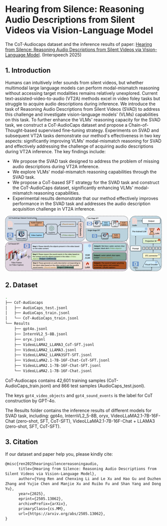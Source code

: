# Hearing from Silence: Reasoning Audio Descriptions from Silent Videos via Vision-Language Model

The CoT-Audiocaps dataset and the inference results of paper: [Hearing from Silence: Reasoning Audio Descriptions from Silent Videos via Vision-Language Model](https://arxiv.org/abs/2505.13062). (Interspeech 2025)

## 1. Introduction


Humans can intuitively infer sounds from silent videos, but whether multimodal large language models can perform modal-mismatch reasoning without accessing target modalities remains relatively unexplored. Current text-assisted-video-to-audio (VT2A) methods excel in video foley tasks but struggle to acquire audio descriptions during inference. We introduce the task of Reasoning Audio Descriptions from Silent Videos (SVAD) to address this challenge and investigate vision-language models' (VLMs) capabilities on this task. To further enhance the VLMs' reasoning capacity for the SVAD task, we construct a CoT-AudioCaps dataset and propose a Chain-of-Thought-based supervised fine-tuning strategy. Experiments on SVAD and subsequent VT2A tasks demonstrate our method's effectiveness in two key aspects: significantly improving VLMs' modal-mismatch reasoning for SVAD and effectively addressing the challenge of acquiring audio descriptions during VT2A inference.
The key findings include:

- We propose the SVAD task designed to address the problem of missing audio descriptions during VT2A inference.
- We explore VLMs' modal-mismatch reasoning capabilities through the SVAD task.
- We propose a CoT-based SFT strategy for the SVAD task and construct the CoT-AudioCaps dataset, significantly enhancing VLMs' modal-mismatch reasoning capabilities.
- Experimental results demonstrate that our method effectively improves performance in the SVAD task and addresses the audio description acquisition challenge in VT2A inference.

<div align="center">
  <img src="assert/method.png" alt="Architecture" width="800" />
</div>

## 2. Dataset

```bash
.
├── CoT-Audiocaps
│   ├── AudioCaps_test.jsonl
│   ├── AudioCaps_train.jsonl
│   └── CoT-AudioCaps_train.jsonl
└── Results
    ├── gpt4o.jsonl
    ├── InternVL2_5-8B.jsonl
    ├── oryx.jsonl
    ├── VideoLLAMA2_LLAMA3_CoT-SFT.jsonl
    ├── VideoLLAMA2_LLAMA3.jsonl
    ├── VideoLLAMA2_LLAMA3SFT-SFT.jsonl
    ├── VideoLLaMA2.1-7B-16F-Chat-CoT-SFT.jsonl
    ├── VideoLLaMA2.1-7B-16F-Chat-SFT.jsonl
    └── VideoLLaMA2.1-7B-16F-Chat.jsonl
```

CoT-Audiocaps contains 42,601 training samples (CoT-AudioCaps_train.jsonl) and 866 test samples (AudioCaps_test.jsonl).

The keys ```gpt4_video_objects``` and ```gpt4_sound_events``` is the label for CoT construction by GPT-4o.

The Results folder contains the inference results of different models for SVAD task, including: gpt4o, InternVL2_5-8B, oryx, VideoLLaMA2.1-7B-16F-Chat (zero-shot, SFT, CoT-SFT), VideoLLaMA2.1-7B-16F-Chat + LLAMA3 (zero-shot, SFT, CoT-SFT).

## 3. Citation
If our dataset and paper help you, please kindly cite:
```
@misc{ren2025hearingsilencereasoningaudio,
      title={Hearing from Silence: Reasoning Audio Descriptions from Silent Videos via Vision-Language Model}, 
      author={Yong Ren and Chenxing Li and Le Xu and Hao Gu and Duzhen Zhang and Yujie Chen and Manjie Xu and Ruibo Fu and Shan Yang and Dong Yu},
      year={2025},
      eprint={2505.13062},
      archivePrefix={arXiv},
      primaryClass={cs.MM},
      url={https://arxiv.org/abs/2505.13062}, 
}
```

<!-- ## Star History

[![Star History Chart](https://api.star-history.com/svg?repos=BladeDancer957/RevisitingCSS&type=Date)](https://star-history.com/#BladeDancer957/RevisitingCSS&Date) -->

<!-- ## License Agreement

**License**: The repository is licensed under the [Apache 2.0](LICENSE) License. -->